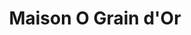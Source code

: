 ---
title: "Maison O Grain d'Or"
url: /saint-etienne-du-rouvray/maison-o-grain-dor/
shop: boulangerie
---
